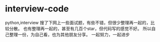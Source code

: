 # interview-code
python,interview
搜了下网上一些面试题，有些不错，但很少整理再一起的，比较分散。
也有整理再一起的，甚至有几百个star，但代码写的感觉不好。
所以自己整理一份，为自己看，也为其他朋友分享。
一起努力，一起进步
